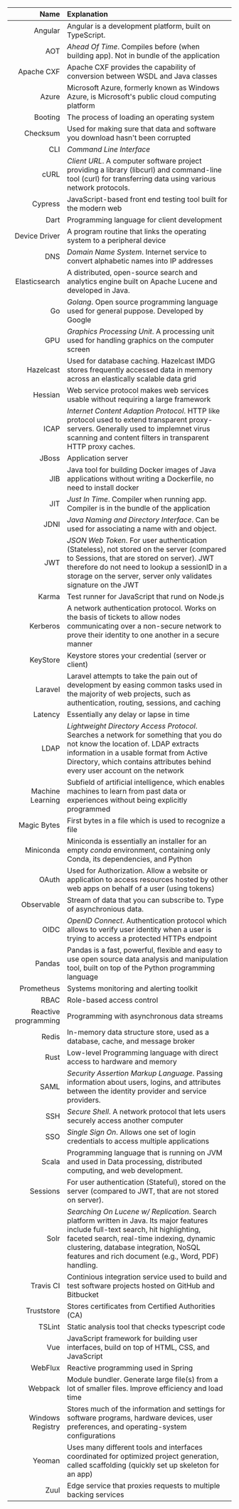 | Name     |     Explanation           |
|----------:|:-------------             |
| Angular | Angular is a development platform, built on TypeScript. |
| AOT | *Ahead Of Time*. Compiles before (when building app). Not in bundle of the application |
| Apache CXF | Apache CXF provides the capability of conversion between WSDL and Java classes |
| Azure | Microsoft Azure, formerly known as Windows Azure, is Microsoft's public cloud computing platform |
| Booting | The process of loading an operating system |
| Checksum | Used for making sure that data and software you download hasn't been corrupted |
| CLI | *Command Line Interface* |
| cURL | *Client URL*. A computer software project providing a library (libcurl) and command-line tool (curl) for transferring data using various network protocols. |
| Cypress | JavaScript-based front end testing tool built for the modern web |
| Dart | Programming language for client development |
| Device Driver | A program routine that links the operating system to a peripheral device |
| DNS | *Domain Name System*. Internet service to convert alphabetic names into IP addresses |
| Elasticsearch | A distributed, open-source search and analytics engine built on Apache Lucene and developed in Java. |
| Go | *Golang*. Open source programming language used for general puppose. Developed by Google |
| GPU | *Graphics Processing Unit*. A processing unit used for handling graphics on the computer screen |
| Hazelcast | Used for database caching. Hazelcast IMDG stores frequently accessed data in memory across an elastically scalable data grid |
| Hessian | Web service protocol makes web services usable without requiring a large framework |
| ICAP | *Internet Content Adaption Protocol*. HTTP like protocol used to extend transparent proxy-servers. Generally used to implemnet virus scanning and content filters in transparent HTTP proxy caches.
| JBoss     |  Application server |
| JIB | Java tool for building Docker images of Java applications without writing a Dockerfile, no need to install docker | 
| JIT | *Just In Time*. Compiler when running app. Compiler is in the bundle of the application |
| JDNI | *Java Naming and Directory Interface*. Can be used for associating a name with and object. |
| JWT | *JSON Web Token*. For user authentication (Stateless), not stored on the server (compared to Sessions, that are stored on server). JWT therefore do not need to lookup a sessionID in a storage on the server, server only validates signature on the JWT |
| Karma | Test runner for JavaScript that rund on Node.js | 
| Kerberos | A network authentication protocol. Works on the basis of tickets to allow nodes communicating over a non-secure network to prove their identity to one another in a secure manner |
| KeyStore | Keystore stores your credential (server or client) |
| Laravel | Laravel attempts to take the pain out of development by easing common tasks used in the majority of web projects, such as authentication, routing, sessions, and caching |
| Latency | Essentially any delay or lapse in time | 
| LDAP | *Lightweight Directory Access Protocol*. Searches a network for something that you do not know the location of. LDAP extracts information in a usable format from Active Directory, which contains attributes behind every user account on the network | 
| Machine Learning | Subfield of artificial intelligence, which enables machines to learn from past data or experiences without being explicitly programmed |
| Magic Bytes | First bytes in a file which is used to recognize a file | 
| Miniconda | Miniconda is essentially an installer for an empty *conda* environment, containing only Conda, its dependencies, and Python |
| OAuth | Used for Authorization. Allow a website or application to access resources hosted by other web apps on behalf of a user (using tokens) |
| Observable | Stream of data that you can subscribe to. Type of asynchronious data.
| OIDC | *OpenID Connect*. Authentication protocol which allows to verify user identity when a user is trying to access a protected HTTPs endpoint |
| Pandas | Pandas is a fast, powerful, flexible and easy to use open source data analysis and manipulation tool, built on top of the Python programming language |
| Prometheus | Systems monitoring and alerting toolkit |
| RBAC     |  Role-based access control |
| Reactive programming | Programming with asynchronous data streams |
| Redis | In-memory data structure store, used as a database, cache, and message broker |
| Rust | Low-level Programming language with direct access to hardware and memory |
| SAML | *Security Assertion Markup Language*. Passing information about users, logins, and attributes between the identity provider and service providers. |
| SSH | *Secure Shell*. A network protocol that lets users securely access another computer | 
| SSO | *Single Sign On*. Allows one set of login credentials to access multiple applications |
| Scala | Programming language that is running on JVM and used in Data processing, distributed computing, and web development. |
| Sessions | For user authentication (Stateful), stored on the server (compared to JWT, that are not stored on server). |
| Solr | *Searching On Lucene w/ Replication*. Search platform written in Java. Its major features include full-text search, hit highlighting, faceted search, real-time indexing, dynamic clustering, database integration, NoSQL features and rich document (e.g., Word, PDF) handling. |
| Travis CI | Continious integration service used to build and test software projects hosted on GitHub and Bitbucket |
| Truststore | Stores certificates from Certified Authorities (CA) |
| TSLint | Static analysis tool that checks typescript code |
| Vue | JavaScript framework for building user interfaces, build on top of HTML, CSS, and JavaScript |
| WebFlux | Reactive programming used in Spring |
| Webpack | Module bundler. Generate large file(s) from a lot of smaller files. Improve efficiency and load time |
| Windows Registry | Stores much of the information and settings for software programs, hardware devices, user preferences, and operating-system configurations |
| Yeoman | Uses many different tools and interfaces coordinated for optimized project generation, called scaffolding (quickly set up skeleton for an app) |
| Zuul | Edge service that proxies requests to multiple backing services |

